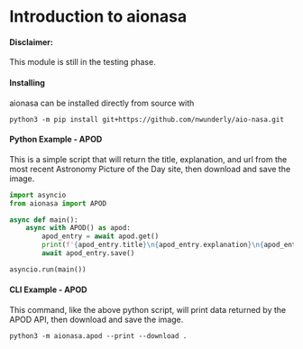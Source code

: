 # Introduction to aionasa

#### Disclaimer:
This module is still in the testing phase.

#### Installing
aionasa can be installed directly from source with
```shell script
python3 -m pip install git+https://github.com/nwunderly/aio-nasa.git
```

#### Python Example - APOD
This is a simple script that will return the title, explanation, and url from the most recent Astronomy Picture of the Day site,
then download and save the image.
```python
import asyncio
from aionasa import APOD

async def main():
    async with APOD() as apod:
        apod_entry = await apod.get()
        print(f'{apod_entry.title}\n{apod_entry.explanation}\n{apod_entry.hdurl}')
        await apod_entry.save()

asyncio.run(main())
```


#### CLI Example - APOD
This command, like the above python script, will print data returned by the APOD API, then download and save the image.
```shell script
python3 -m aionasa.apod --print --download .
```